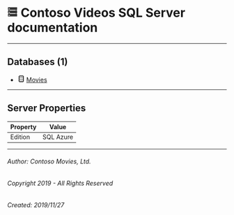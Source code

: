 ####

# ![Server](Images/ntServer.png) Contoso Videos SQL Server documentation

---

## <a name="#databases"></a>Databases (1)

- ![Database](Images/Database.png) [Movies](User_databases/Movies/index.md)

---

## <a name="#serverproperties"></a>Server Properties

| Property | Value     |
| -------- | --------- |
| Edition  | SQL Azure |

---

###### Author: Contoso Movies, Ltd.

###### Copyright 2019 - All Rights Reserved

###### Created: 2019/11/27
